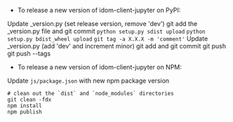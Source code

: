 - To release a new version of idom-client-jupyter on PyPI:

Update \_version.py (set release version, remove 'dev')
git add the \_version.py file and git commit
`python setup.py sdist upload`
`python setup.py bdist_wheel upload`
`git tag -a X.X.X -m 'comment'`
Update \_version.py (add 'dev' and increment minor)
git add and git commit
git push
git push --tags

- To release a new version of idom-client-jupyter on NPM:

Update `js/package.json` with new npm package version

```
# clean out the `dist` and `node_modules` directories
git clean -fdx
npm install
npm publish
```
